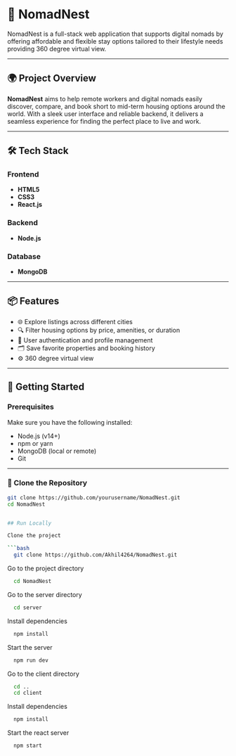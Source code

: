 # 🏡 NomadNest

NomadNest is a full-stack web application that supports digital nomads by offering affordable and flexible stay options tailored to their lifestyle needs providing 360 degree virtual view.

---

## 🌍 Project Overview

**NomadNest** aims to help remote workers and digital nomads easily discover, compare, and book short to mid-term housing options around the world. With a sleek user interface and reliable backend, it delivers a seamless experience for finding the perfect place to live and work.

---

## 🛠️ Tech Stack

### Frontend
- **HTML5**
- **CSS3**
- **React.js**

### Backend
- **Node.js**

### Database
- **MongoDB**

---

## 📦 Features

- 🌐 Explore listings across different cities
- 🔍 Filter housing options by price, amenities, or duration
- 💬 User authentication and profile management
- 🗂 Save favorite properties and booking history
- ⚙️ 360 degree virtual view

---

## 🚀 Getting Started

### Prerequisites
Make sure you have the following installed:
- Node.js (v14+)
- npm or yarn
- MongoDB (local or remote)
- Git

---

### 📁 Clone the Repository
```bash
git clone https://github.com/yourusername/NomadNest.git
cd NomadNest


## Run Locally

Clone the project

```bash
  git clone https://github.com/Akhil4264/NomadNest.git
```

Go to the project directory

```bash
  cd NomadNest
```
Go to the server directory

```bash
  cd server
```

Install dependencies

```bash
  npm install
```

Start the server

```bash
  npm run dev
```

Go to the client directory

```bash
  cd ..
  cd client
```

Install dependencies

```bash
  npm install
```

Start the react server

```bash
  npm start
```
